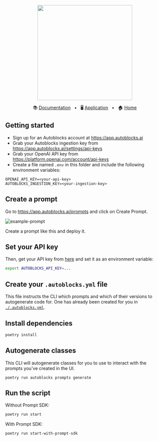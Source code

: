 <!-- banner start -->
<p align="center">
  <img src="https://app.autoblocks.ai/images/logo.png" width="300px">
</p>

<p align="center">
  📚
  <a href="https://docs.autoblocks.ai/">Documentation</a>
  &nbsp;
  •
  &nbsp;
  🖥️
  <a href="https://app.autoblocks.ai/">Application</a>
  &nbsp;
  •
  &nbsp;
  🏠
  <a href="https://www.autoblocks.ai/">Home</a>
</p>
<!-- banner end -->

<!-- getting started start -->

## Getting started

- Sign up for an Autoblocks account at https://app.autoblocks.ai
- Grab your Autoblocks ingestion key from https://app.autoblocks.ai/settings/api-keys
- Grab your OpenAI API key from https://platform.openai.com/account/api-keys
- Create a file named `.env` in this folder and include the following environment variables:

```
OPENAI_API_KEY=<your-api-key>
AUTOBLOCKS_INGESTION_KEY=<your-ingestion-key>
```

<!-- getting started end -->

## Create a prompt

Go to https://app.autoblocks.ai/prompts and click on Create Prompt.

![example-prompt](https://github.com/autoblocksai/autoblocks-examples/assets/7498009/acb7e17c-d09b-4ec0-9069-133bb50533e9)

Create a prompt like this and deploy it.

## Set your API key

Then, get your API key from [here](https://app.autoblocks.ai/settings/api-keys) and set it as an environment variable:

```bash
export AUTOBLOCKS_API_KEY=...
```

## Create your `.autoblocks.yml` file

This file instructs the CLI which prompts and which of their versions
to autogenerate code for. One has already been created for you in [`./.autoblocks.yml`](./.autoblocks.yml).

## Install dependencies

```bash
poetry install
```

## Autogenerate classes

This CLI will autogenerate classes for you to use to interact with the prompts you've created in the UI.

```
poetry run autoblocks prompts generate
```

## Run the script

Without Prompt SDK:

```bash
poetry run start
```

With Prompt SDK:

```bash
poetry run start-with-prompt-sdk
```
